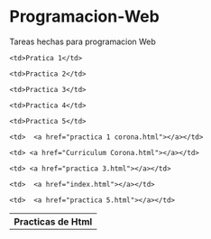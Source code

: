 # Programacion-Web
Tareas hechas para programacion Web

<html> <head>
<center><title>Trabajos hechos de tarea</title></center>
</head>

<table class="egt">

<tr>

<th>Practicas de Html</th>

</tr>

  <tr>

    <td>Pratica 1</td>

    <td>Practica 2</td>

    <td>Practica 3</td>

    <td>Practica 4</td>

    <td>Practica 5</td>

  </tr>

  <tr>

    <td>  <a href="practica 1 corona.html"></a></td>

    <td> <a href="Curriculum Corona.html"></a></td>

    <td> <a href="practica 3.html"></a></td>

    <td>  <a href="index.html"></a></td>

    <td>  <a href="practica 5.html"></a></td>

  </tr>

</table>
